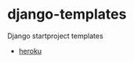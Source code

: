 # django-templates
Django startproject templates

* [heroku](https://github.com/ViggieSmalls/django-templates/tree/heroku)
